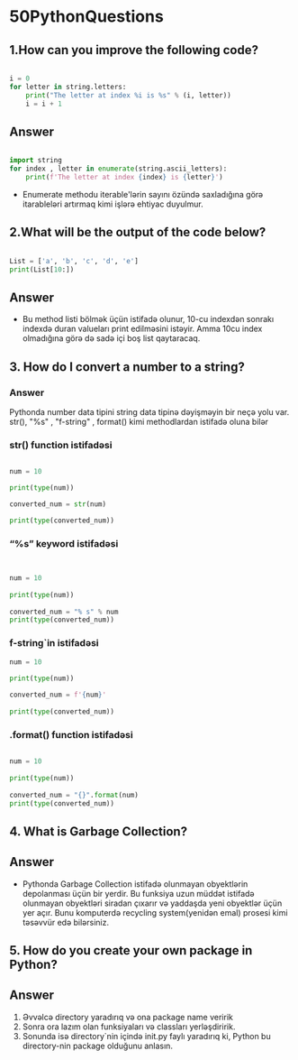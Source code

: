 # 50PythonQuestions

## 1.How can you improve the following code?

```py

i = 0
for letter in string.letters:
    print("The letter at index %i is %s" % (i, letter))
    i = i + 1

```
## Answer

```py 

import string
for index , letter in enumerate(string.ascii_letters):
    print(f'The letter at index {index} is {letter}')

```
* Enumerate methodu iterable'lərin sayını özündə saxladığına görə itarableləri artırmaq kimi işlərə ehtiyac duyulmur. 


## 2.What will be the output of the code below?

```py 

List = ['a', 'b', 'c', 'd', 'e']
print(List[10:])

```
## Answer 

* Bu method listi bölmək üçün istifadə olunur, 10-cu indexdən sonrakı indexdə duran valueları print edilməsini istəyir. Amma 10cu index olmadığına görə də sadə içi boş list qaytaracaq.


## 3. How do I convert a number to a string?

### Answer 

Pythonda number data tipini string data tipinə dəyişməyin bir neçə yolu var.
str(), "%s" , "f-string" , format()  kimi methodlardan istifadə oluna bilər

###  str() function istifadəsi

```py 

num = 10

print(type(num))

converted_num = str(num) 

print(type(converted_num))

```

###   “%s” keyword istifadəsi

```py 


num = 10
 
print(type(num))
 
converted_num = "% s" % num
print(type(converted_num))

```

###   f-string`in istifadəsi

```py 
num = 10

print(type(num))
 
converted_num = f'{num}'
 
print(type(converted_num))

```

###  .format() function istifadəsi

```py 

num = 10
 
print(type(num))
 
converted_num = "{}".format(num)
print(type(converted_num))

```

## 4. What is Garbage Collection?

## Answer

* Pythonda Garbage Collection istifadə olunmayan obyektlərin depolanması üçün bir yerdir. Bu funksiya uzun müddət istifadə olunmayan obyektləri siradan çıxarır və yaddaşda yeni obyektlər üçün yer açır. Bunu komputerdə  recycling system(yenidən emal) prosesi kimi təsəvvür edə bilərsiniz. 


## 5. How do you create your own package in Python?

## Answer

1. Əvvəlcə directory yaradırıq və ona package name veririk
2. Sonra ora lazım olan funksiyaları və classları yerləşdiririk.
3. Sonunda isə directory`nin içində init.py faylı yaradırıq ki, Python bu directory-nin  package olduğunu anlasın.


  